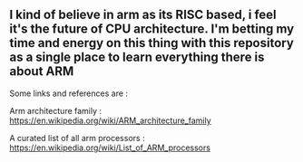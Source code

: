 ## I kind of believe in arm as its RISC based, i feel it's the future of CPU architecture. I'm betting my time and energy on this thing with this repository as a single place to learn everything there is about ARM


Some links and references are : 

Arm architecture family : https://en.wikipedia.org/wiki/ARM_architecture_family

A curated list of all arm processors : https://en.wikipedia.org/wiki/List_of_ARM_processors


